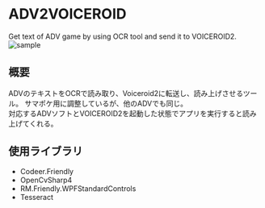 # ADV2VOICEROID
Get text of ADV game by using OCR tool and send it to VOICEROID2.
![sample](https://user-images.githubusercontent.com/6965987/97129819-3149b200-1783-11eb-93bc-a3859c4e0db4.png)

## 概要
ADVのテキストをOCRで読み取り、Voiceroid2に転送し、読み上げさせるツール。 サマポケ用に調整しているが、他のADVでも同じ。  
対応するADVソフトとVOICEROID2を起動した状態でアプリを実行すると読み上げてくれる。

## 使用ライブラリ
- Codeer.Friendly
- OpenCvSharp4
- RM.Friendly.WPFStandardControls
- Tesseract